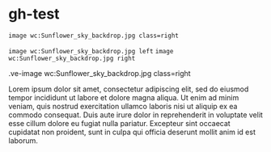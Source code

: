# gh-test

`image wc:Sunflower_sky_backdrop.jpg class=right`

`image wc:Sunflower_sky_backdrop.jpg left`
`image wc:Sunflower_sky_backdrop.jpg right`

.ve-image wc:Sunflower_sky_backdrop.jpg class=right

<ve-image src="wc:Sunflower_sky_backdrop.jpg" class="right"></ve-image>

<param ve-image src="wc:Sunflower_sky_backdrop.jpg" class="right" caption="From param">

Lorem ipsum dolor sit amet, consectetur adipiscing elit, sed do eiusmod tempor incididunt ut labore et dolore magna aliqua. Ut enim ad minim veniam, quis nostrud exercitation ullamco laboris nisi ut aliquip ex ea commodo consequat. Duis aute irure dolor in reprehenderit in voluptate velit esse cillum dolore eu fugiat nulla pariatur. Excepteur sint occaecat cupidatat non proident, sunt in culpa qui officia deserunt mollit anim id est laborum.
<param ve-map class="right">

